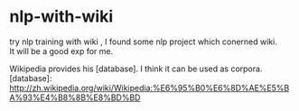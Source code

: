 nlp-with-wiki
=============
try nlp training with wiki , I found some nlp project which  conerned wiki.  
It will be a good exp for me.  

Wikipedia provides his [database].
I think it can be used as corpora.
[database]: http://zh.wikipedia.org/wiki/Wikipedia:%E6%95%B0%E6%8D%AE%E5%BA%93%E4%B8%8B%E8%BD%BD
